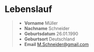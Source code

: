 # Lebenslauf
> - **Vorname** Müller
> - **Nachname** Schneider
> - **Geburtsdatum** 26.01.1990
> - **Geburtsort** Deutschland
> - **Email** M.Schneider@gmail.com 